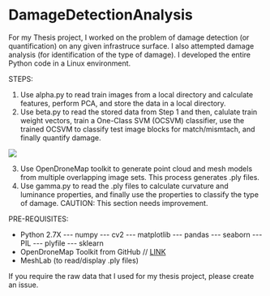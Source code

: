 # DamageDetectionAnalysis

For my Thesis project, I worked on the problem of damage detection (or quantification) on any given infrastruce surface. I also attempted damage analysis (for identification of the type of damage). I developed the entire Python code in a Linux environment.

STEPS:
1. Use alpha.py to read train images from a local directory and calculate features, perform PCA, and store the data in a local directory.
2. Use beta.py to read the stored data from Step 1 and then, calulate train weight vectors, train a One-Class SVM (OCSVM) classifier, use the trained OCSVM to classify test image blocks for match/mismtach, and finally quantify damage.

![](https://github.com/troymyname/damagedetectionanalysis/blob/master/images/sample.jpg)

3. Use OpenDroneMap toolkit to generate point cloud and mesh models from multiple overlapping image sets. This process generates .ply files.
4. Use gamma.py to read the .ply files to calculate curvature and luminance properties, and finally use the properties to classify the type of damage. CAUTION: This section needs improvement.


PRE-REQUISITES:
- Python 2.7X
--- numpy
--- cv2
--- matplotlib
--- pandas
--- seaborn
--- PIL
--- plyfile
--- sklearn
- OpenDroneMap Toolkit from GitHub // [LINK](https://github.com/OpenDroneMap/OpenDroneMap/blob/master/README.md)
- MeshLab (to read/display .ply files)

If you require the raw data that I used for my thesis project, please create an issue.
